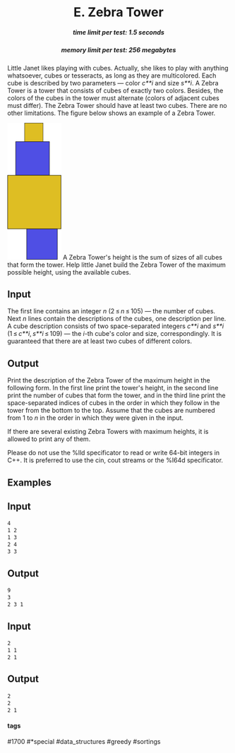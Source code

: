 <h1 style='text-align: center;'> E. Zebra Tower</h1>

<h5 style='text-align: center;'>time limit per test: 1.5 seconds</h5>
<h5 style='text-align: center;'>memory limit per test: 256 megabytes</h5>

Little Janet likes playing with cubes. Actually, she likes to play with anything whatsoever, cubes or tesseracts, as long as they are multicolored. Each cube is described by two parameters — color *c**i* and size *s**i*. A Zebra Tower is a tower that consists of cubes of exactly two colors. Besides, the colors of the cubes in the tower must alternate (colors of adjacent cubes must differ). The Zebra Tower should have at least two cubes. There are no other limitations. The figure below shows an example of a Zebra Tower.

 ![](images/7a4c3bedab3921bec40c4a0ccfe322397cc2ed6c.png) A Zebra Tower's height is the sum of sizes of all cubes that form the tower. Help little Janet build the Zebra Tower of the maximum possible height, using the available cubes.

## Input

The first line contains an integer *n* (2 ≤ *n* ≤ 105) — the number of cubes. Next *n* lines contain the descriptions of the cubes, one description per line. A cube description consists of two space-separated integers *c**i* and *s**i* (1 ≤ *c**i*, *s**i* ≤ 109) — the *i*-th cube's color and size, correspondingly. It is guaranteed that there are at least two cubes of different colors.

## Output

Print the description of the Zebra Tower of the maximum height in the following form. In the first line print the tower's height, in the second line print the number of cubes that form the tower, and in the third line print the space-separated indices of cubes in the order in which they follow in the tower from the bottom to the top. Assume that the cubes are numbered from 1 to *n* in the order in which they were given in the input.

If there are several existing Zebra Towers with maximum heights, it is allowed to print any of them. 

Please do not use the %lld specificator to read or write 64-bit integers in С++. It is preferred to use the cin, cout streams or the %I64d specificator.

## Examples

## Input


```
4  
1 2  
1 3  
2 4  
3 3  

```
## Output


```
9  
3  
2 3 1   

```
## Input


```
2  
1 1  
2 1  

```
## Output


```
2  
2  
2 1   

```


#### tags 

#1700 #*special #data_structures #greedy #sortings 
